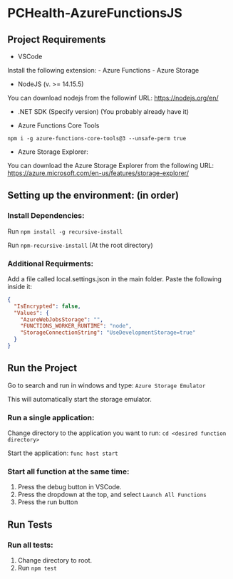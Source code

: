 # PCHealth-AzureFunctionsJS

## Project Requirements

* VSCode

Install the following extension: 
    - Azure Functions
    - Azure Storage

* NodeJS (v. >= 14.15.5)

You can download nodejs from the followinf URL: https://nodejs.org/en/

* .NET SDK (Specify version) (You probably already have it)

* Azure Functions Core Tools

`npm i -g azure-functions-core-tools@3 --unsafe-perm true`

* Azure Storage Explorer:

You can download the Azure Storage Explorer from the following URL: https://azure.microsoft.com/en-us/features/storage-explorer/

## Setting up the environment: (in order)

### Install Dependencies:

Run `npm install -g recursive-install`

Run `npm-recursive-install` (At the root directory)

### Additional Requirments:

Add a file called local.settings.json in the main folder. Paste the following inside it:

```JSON
{
  "IsEncrypted": false,
  "Values": {
    "AzureWebJobsStorage": "",
    "FUNCTIONS_WORKER_RUNTIME": "node",
    "StorageConnectionString": "UseDevelopmentStorage=true"
  }
}
```

## Run the Project

Go to search and run in windows and type: `Azure Storage Emulator`

This will automatically start the storage emulator.

### Run a single application:

Change directory to the application you want to run: `cd <desired function directory>`

Start the application: `func host start`

### Start all function at the same time:

1. Press the debug button in VSCode.
2. Press the dropdown at the top, and select `Launch All Functions`
3. Press the run button

## Run Tests

### Run all tests:

1. Change directory to root.
2. Run `npm test`